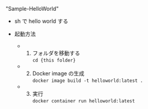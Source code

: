 "Sample-HelloWorld"  

- sh で hello world する  

- 起動方法
  - 1. フォルダを移動する  
  `cd {this folder}`  
  - 2. Docker image の生成  
  `docker image build -t helloworld:latest .`  
  - 3. 実行  
  `docker container run helloworld:latest`  
